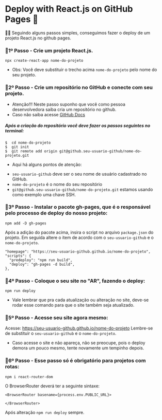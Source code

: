 # Deploy with React.js on GitHub Pages 🤯

🚀🚀 Seguindo alguns passos simples, conseguimos fazer o deploy de um projeto React.js no github pages.

### 📌1º Passo - Crie um projeto React.js.
```
npx create-react-app nome-do-projeto
```
* Obs: Você deve substituir o trecho acima `nome-do-projeto` pelo nome do seu projeto.

### 📌2º Passo - Crie um repositório no GitHub e conecte com seu projeto. 
* Atenção!!! Neste passo suponho que você como pessoa desenvolvedora saiba cria um repositório no github.
* Caso não saiba acesse <a href="https://docs.github.com/pt/get-started/quickstart/create-a-repo" target="_blank">GitHub Docs</a>


##### Após a criação do repositório você deve fazer os passos seguintes no terminal:
`$  cd nome-do-projeto` <br/>
`$  git init` <br/>
`$  git remote add origin git@github.seu-usuario-github/nome-do-projeto.git` <br/>
* Aqui há alguns pontos de atenção:
 - `seu-usuario-github` deve ser o seu nome de usuário cadastrado no GitHub.
 - `nome-do-projeto` é o nome do seu repositório
 - `git@github.seu-usuario-github/nome-do-projeto.git` estamos usando como exemplo uma chave SSH.

### 📌3º Passo - Instalar o pacote gh-pages, que é o responsável pelo processo de deploy do nosso projeto:
```
npm add -D gh-pages
```

Após a adição do pacote acima, insira o script no arquivo `package.json` do projeto.
Em seguida altere o item de acordo com o `seu-usuario-github` e o `nome-do-projeto`.

```
"homepage": "https://seu-usuario-github.github.io/nome-do-projeto",
"scripts": {
  "predeploy": "npm run build",
  "deploy": "gh-pages -d build",
},
```

### 📌4º Passo - Coloque o seu site no "AR", fazendo o deploy:
`npm run deploy`
* Vale lembrar que pra cada atualização ou alteração no site, deve-se rodar esse comando para que o site também seja atualizado.

### 📌5º Passo - Acesse seu site agora mesmo:
Acesse: https://seu-usuario-github.github.io/nome-do-projeto
Lembre-se de substituir o `seu-usuario-github` e o `nome-do-projeto`.
* Caso acesse o site e não apareça, não se preocupe, pois o deploy demora um pouco mesmo, tente novamente um tempinho depois.

### 📌6º Passo - Esse passo só é obrigatório para projetos com rotas:
```
npm i react-router-dom
```
O BrowserRouter deverá ter a seguinte sintaxe:
```
<BrowserRouter basename={process.env.PUBLIC_URL}>

</BrowserRouter>
```
Após alteração `npm run deploy` sempre.

